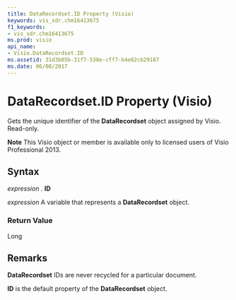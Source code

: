 ```yaml
---
title: DataRecordset.ID Property (Visio)
keywords: vis_sdr.chm16413675
f1_keywords:
- vis_sdr.chm16413675
ms.prod: visio
api_name:
- Visio.DataRecordset.ID
ms.assetid: 31d3b05b-31f7-538e-cff7-b4e62cb29187
ms.date: 06/08/2017
---
```



# DataRecordset.ID Property (Visio)

Gets the unique identifier of the **DataRecordset** object assigned by Visio. Read-only.


 **Note**  This Visio object or member is available only to licensed users of Visio Professional 2013.


## Syntax

 _expression_ . **ID**

 _expression_ A variable that represents a **DataRecordset** object.


### Return Value

Long


## Remarks

 **DataRecordset** IDs are never recycled for a particular document.

 **ID** is the default property of the **DataRecordset** object.



